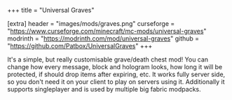 +++
title = "Universal Graves"

[extra]
header = "images/mods/graves.png"
curseforge = "https://www.curseforge.com/minecraft/mc-mods/universal-graves"
modrinth = "https://modrinth.com/mod/universal-graves"
github = "https://github.com/Patbox/UniversalGraves"
+++

It's a simple, but really customisable grave/death chest mod! You can change how every message, block and hologram looks, how long it will be protected, if should drop items after expiring, etc. It works fully server side, so you don't need it on your client to play on servers using it. Additionally it supports singleplayer and is used by multiple big fabric modpacks.